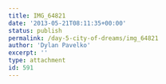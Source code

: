 ```yaml
---
title: IMG_64821
date: '2013-05-21T08:11:35+00:00'
status: publish
permalink: /day-5-city-of-dreams/img_64821
author: 'Dylan Pavelko'
excerpt: ''
type: attachment
id: 591
---
```

<!DOCTYPE html PUBLIC "-//W3C//DTD HTML 4.0 Transitional//EN" "http://www.w3.org/TR/REC-html40/loose.dtd">
<?xml encoding="UTF-8">
